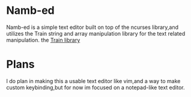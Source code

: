 # Namb-ed
Namb-ed is a simple text editor built on top of the ncurses library,and utilizes the Train string and array manipulation library for the text related manipulation. the [Train library](www.github.com/nykbocks/train)
# Plans
I do plan in making this a usable text editor like vim,and a way to make custom keybinding,but for now im focused on a notepad-like text editor.

